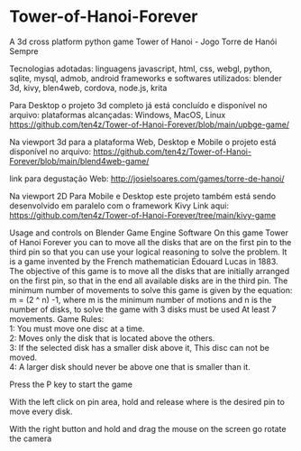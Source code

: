 # Tower-of-Hanoi-Forever
A 3d cross platform python game Tower of Hanoi - Jogo Torre de Hanói Sempre

Tecnologias adotadas: linguagens javascript, html, css, webgl, python, sqlite, mysql, admob, android 
frameworks e softwares utilizados: blender 3d, kivy, blen4web, cordova, node.js, krita

Para Desktop o projeto 3d completo já está concluído e disponível no arquivo:
plataformas alcançadas: Windows, MacOS, Linux
https://github.com/ten4z/Tower-of-Hanoi-Forever/blob/main/upbge-game/

Na viewport 3d para a plataforma Web, Desktop e Mobile o projeto está disponível no arquivo:
https://github.com/ten4z/Tower-of-Hanoi-Forever/blob/main/blend4web-game/

link para degustação Web: http://josielsoares.com/games/torre-de-hanoi/

Na viewport 2D Para Mobile e Desktop este projeto também está sendo desenvolvido em paralelo com o framework Kivy
Link aqui: https://github.com/ten4z/Tower-of-Hanoi-Forever/tree/main/kivy-game


Usage and controls on Blender Game Engine Software
On this game Tower of Hanoi Forever you can to move all the disks that are on the first pin to the third pin so that you can use your logical reasoning to solve the problem.
It is a game invented by the French mathematician Édouard Lucas in 1883. 
The objective of this game is to move all the disks that are initially arranged on the first pin, so that in the end all available disks are in the third pin. The minimum number of movements to solve this game is given by the equation: m = (2 ^ n) -1, where m is the minimum number of motions and n is the number of disks, to solve the game with 3 disks must be used At least 7 movements. 
Game Rules:  
1: You must move one disc at a time.   
2: Moves only the disk that is located above the others.   
3: If the selected disk has a smaller disk above it, This disc can not be moved.   
4: A larger disk should never be above one that is smaller than it.


Press the P key to start the game

With the left click on pin area, hold and release where is the desired pin to move every disk.

With the right button and hold and drag the mouse on the screen go rotate the camera
